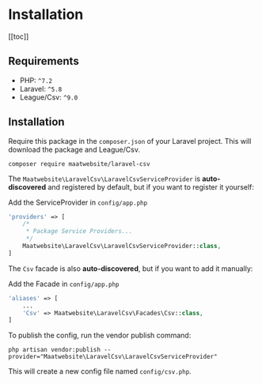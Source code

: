 # Installation

[[toc]]

## Requirements

* PHP: `^7.2`
* Laravel: `^5.8`
* League/Csv: `^9.0`

## Installation

Require this package in the `composer.json` of your Laravel project. This will download the package and League/Csv.

```
composer require maatwebsite/laravel-csv
```

The `Maatwebsite\LaravelCsv\LaravelCsvServiceProvider` is __auto-discovered__ and registered by default, but if you want to register it yourself:

Add the ServiceProvider in `config/app.php`

```php
'providers' => [
    /*
     * Package Service Providers...
     */
    Maatwebsite\LaravelCsv\LaravelCsvServiceProvider::class,
]
```

The `Csv` facade is also __auto-discovered__, but if you want to add it manually:

Add the Facade in `config/app.php`

```php
'aliases' => [
    ...
    'Csv' => Maatwebsite\LaravelCsv\Facades\Csv::class,
]
```

To publish the config, run the vendor publish command:

```
php artisan vendor:publish --provider="Maatwebsite\LaravelCsv\LaravelCsvServiceProvider"
```

This will create a new config file named `config/csv.php`.
